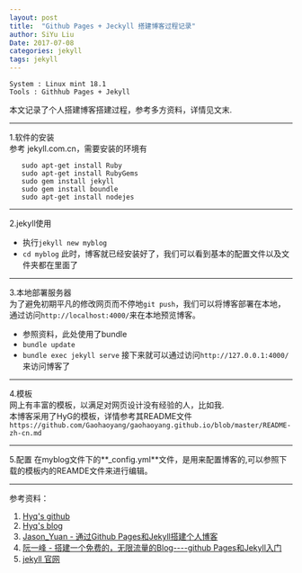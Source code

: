 ```yaml
---
layout: post
title:  "Github Pages + Jeckyll 搭建博客过程记录"
author: SiYu Liu
Date: 2017-07-08
categories: jekyll
tags: jekyll
---
```


    System : Linux mint 18.1
	Tools : Githhub Pages + Jekyll
本文记录了个人搭建博客搭建过程，参考多方资料，详情见文末.

---
1.软件的安装  
参考 jekyll.com.cn，需要安装的环境有
```
   sudo apt-get install Ruby 
   sudo apt-get install RubyGems
   sudo gem install jekyll
   sudo gem install boundle
   sudo apt-get install nodejes
```

---
2.jekyll使用  
  * 执行`jekyll new myblog`
  * `cd myblog`
  此时，博客就已经安装好了，我们可以看到基本的配置文件以及文件夹都在里面了

----
3.本地部署服务器  
  为了避免初期平凡的修改网页而不停地`git push`，我们可以将博客部署在本地，通过访问`http://localhost:4000/`来在本地预览博客。
  * 参照资料，此处使用了bundle
  * `bundle update`
  * `bundle exec jekyll serve`
  接下来就可以通过访问`http://127.0.0.1:4000/`来访问博客了

---
4.模板  
网上有丰富的模板，以满足对网页设计没有经验的人，比如我.  
本博客采用了HyG的模板，详情参考其README文件
`https://github.com/Gaohaoyang/gaohaoyang.github.io/blob/master/README-zh-cn.md`


---
5.配置
在myblog文件下的**_config.yml**文件，是用来配置博客的,可以参照下载的模板内的REAMDE文件来进行编辑。

---
参考资料：  
1. [Hyq's github](https://github.com/Gaohaoyang/gaohaoyang.github.io/blob/master/README-zh-cn.md)  
2. [Hyq's blog](https://gaohaoyang.github.io/)  
3. [Jason_Yuan - 通过Github Pages和Jekyll搭建个人博客](http://www.jianshu.com/p/3f355c7872d5)   
4. [阮一峰 - 搭建一个免费的，无限流量的Blog----github Pages和Jekyll入门](http://www.ruanyifeng.com/blog/2012/08/blogging_with_jekyll.html)  
5. [jekyll 官网](http://jekyll.com.cn/)

